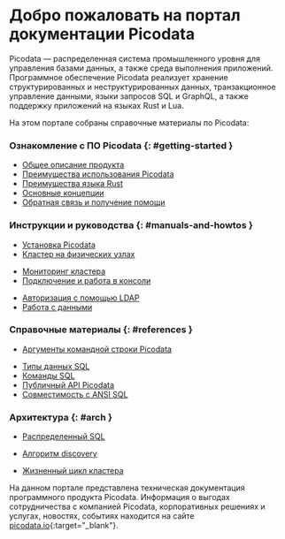 # Добро пожаловать на портал документации Picodata
Picodata — распределенная система
промышленного уровня для управления базами данных, а также среда
выполнения приложений. Программное обеспечение Picodata реализует
хранение структурированных и неструктурированных данных, транзакционное
управление данными, языки запросов SQL и GraphQL, а также поддержку
приложений на языках Rust и Lua.

На этом портале собраны справочные материалы по Picodata:


### Ознакомление с ПО Picodata {: #getting-started }
* [Общее описание продукта](description)
* [Преимущества использования Picodata](benefits)
* [Преимущества языка Rust](benefits_rust)
* [Основные концепции](concepts)
* [Обратная связь и получение помощи](feedback)

### Инструкции и руководства {: #manuals-and-howtos }
* [Установка Picodata](install)
* [Кластер на физических узлах](deploy_on_hosts)
<!-- * Кластер в контейнерной среде -->
<!-- * Кластер с использованием Ansible -->
* [Мониторинг кластера](monitoring)
* [Подключение и работа в консоли](tutorial_first_steps)
<!-- * Подключение и работа в веб-интерфейсе -->
<!-- * Управление пользователями и привилегиями -->
* [Авторизация с помощью LDAP](auth_ldap)
* [Работа с данными](tutorial_data)
<!-- * Разработка плагинов -->
<!-- * Использование журнала безопасности -->
<!-- * Аварийное восстановление -->
<!-- * Резервное копирование -->
<!-- * Обновление Picodata -->

### Справочные материалы {: #references }
* [Аргументы командной строки Picodata](cli)
<!-- * Справочник настроек Picodata -->
* [Типы данных SQL](sql/datatypes)
* [Команды SQL](sql/queries)
* [Публичный API Picodata](api)
* [Совместимость с ANSI SQL](sql/reference)
<!-- * Перечень событий безопасности -->

### Архитектура {: #arch }
* [Распределенный SQL](sql/broadcasted_sql.md)
<!-- * Схема данных: таблицы, индексы -->
<!-- * Отказоустойчивость и репликация -->
<!-- * Масштабирование -->
<!-- * Алгоритм Raft -->
* [Алгоритм discovery](discovery)
<!-- * Bootstrap -->
<!-- * Идентификация и аутентификация -->
<!-- * Управление доступом (авторизация) -->
* [Жизненный цикл кластера](clustering)


На данном портале представлена техническая документация программного
продукта Picodata. Информация о выгодах сотрудничества с компанией
Picodata, корпоративных решениях и услугах, новостях, событиях находится
на сайте [picodata.io](https://www.picodata.io){:target="_blank"}.

<a style="display: none" href="https://hits.seeyoufarm.com"><img src="https://hits.seeyoufarm.com/api/count/incr/badge.svg?url=https%3A%2F%2Fdocs.picodata.io%2Fpicodata%2F&count_bg=%2379C83D&title_bg=%23555555&icon=&icon_color=%23E7E7E7&title=hits&edge_flat=false"/></a>
